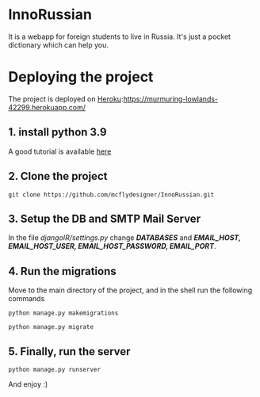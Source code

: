 # InnoRussian
It is a webapp for foreign students to live in Russia. It's just a pocket dictionary which can help you. 

# Deploying the project
The project is deployed on [Heroku](https://murmuring-lowlands-42299.herokuapp.com/):https://murmuring-lowlands-42299.herokuapp.com/
## 1. install python 3.9
A good tutorial is available [here](https://linuxize.com/post/how-to-install-python-3-9-on-ubuntu-20-04/)
## 2. Clone the project
```
git clone https://github.com/mcflydesigner/InnoRussian.git
```
## 3. Setup the DB and SMTP Mail Server
In the file *djangoIR/settings.py* change ***DATABASES*** and ***EMAIL_HOST, EMAIL_HOST_USER, EMAIL_HOST_PASSWORD, EMAIL_PORT***.
## 4. Run the migrations
Move to the main directory of the project, and in the shell run the following commands
```
python manage.py makemigrations
```
```
python manage.py migrate
```
## 5. Finally, run the server
```
python manage.py runserver
```

And enjoy :)
